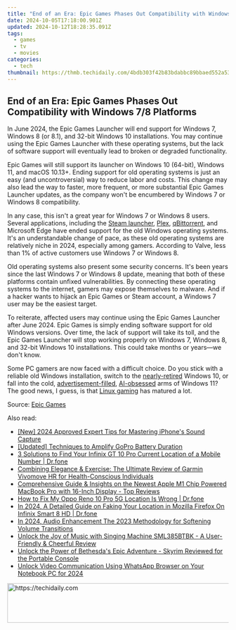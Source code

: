 ```yaml
---
title: "End of an Era: Epic Games Phases Out Compatibility with Windows 7/8 Platforms"
date: 2024-10-05T17:18:00.901Z
updated: 2024-10-12T18:28:35.091Z
tags:
  - games
  - tv
  - movies
categories:
  - tech
thumbnail: https://thmb.techidaily.com/4bdb303f42b83bdabbc89bbaed552a530d980933768bd910a7c15106cfbf73fe.png
---
```


## End of an Era: Epic Games Phases Out Compatibility with Windows 7/8 Platforms

In June 2024, the Epic Games Launcher will end support for Windows 7, Windows 8 (or 8.1), and 32-bit Windows 10 installations. You may continue using the Epic Games Launcher with these operating systems, but the lack of software support will eventually lead to broken or degraded functionality.

 Epic Games will still support its launcher on Windows 10 (64-bit), Windows 11, and macOS 10.13+. Ending support for old operating systems is just an easy (and uncontroversial) way to reduce labor and costs. This change may also lead the way to faster, more frequent, or more substantial Epic Games Launcher updates, as the company won't be encumbered by Windows 7 or Windows 8 compatibility.

 In any case, this isn't a great year for Windows 7 or Windows 8 users. Several applications, including the [Steam launcher](https://change-location.techidaily.com/how-pgsharp-save-you-from-ban-while-spoofing-pokemon-go-on-samsung-galaxy-a34-5g-drfone-by-drfone-virtual-android/), [Plex](https://twitter-videos.techidaily.com/addressing-hearing-gaps-in-video-content-sharing-for-2024/), [qBittorrent](https://easy-unlock-android.techidaily.com/in-2024-how-to-track-imei-number-of-nokia-g22-through-google-earth-by-drfone-android/), and Microsoft Edge have ended support for the old Windows operating systems. It's an understandable change of pace, as these old operating systems are relatively niche in 2024, especially among gamers. According to Valve, less than 1% of active customers use Windows 7 or Windows 8.

 Old operating systems also present some security concerns. It's been years since the last Windows 7 or Windows 8 update, meaning that both of these platforms contain unfixed vulnerabilities. By connecting these operating systems to the internet, gamers may expose themselves to malware. And if a hacker wants to hijack an Epic Games or Steam account, a Windows 7 user may be the easiest target.

 To reiterate, affected users may continue using the Epic Games Launcher after June 2024\. Epic Games is simply ending software support for old Windows versions. Over time, the lack of support will take its toll, and the Epic Games Launcher will stop working properly on Windows 7, Windows 8, and 32-bit Windows 10 installations. This could take months or years—we don't know.

 Some PC gamers are now faced with a difficult choice. Do you stick with a reliable old Windows installation, switch to the [nearly-retired](https://remote-screen-capture.techidaily.com/new-in-2024-screenflow-unleashed-the-ultimate-macos-experience/) Windows 10, or fall into the cold, [advertisement-filled](https://facebook-record-videos.techidaily.com/updated-in-2024-creating-a-clickable-thumbnail-enhancing-video-visibility-without-costs/), [AI-obsessed](https://video-creation-software.techidaily.com/updated-in-2024-s-best-video-editors-for-high-resolution-proxy-video-editing/) arms of Windows 11? The good news, I guess, is that [Linux gaming](https://screen-sharing-recording.techidaily.com/new-10-essential-methods-to-record-virtual-seminars-at-no-expense-for-2024/) has matured a lot.

 Source: [Epic Games](https://store.epicgames.com/en-US/news/epic-games-launcher-ending-windows-7-8-and-10-32-bit-support-in-june-2024)

<ins class="adsbygoogle"
     style="display:block"
     data-ad-format="autorelaxed"
     data-ad-client="ca-pub-7571918770474297"
     data-ad-slot="1223367746"></ins>

<ins class="adsbygoogle"
     style="display:block"
     data-ad-client="ca-pub-7571918770474297"
     data-ad-slot="8358498916"
     data-ad-format="auto"
     data-full-width-responsive="true"></ins>

<span class="atpl-alsoreadstyle">Also read:</span>
<div><ul>
<li><a href="https://on-screen-recording.techidaily.com/new-2024-approved-expert-tips-for-mastering-iphones-sound-capture/"><u>[New] 2024 Approved Expert Tips for Mastering iPhone's Sound Capture</u></a></li>
<li><a href="https://some-guidance.techidaily.com/updated-techniques-to-amplify-gopro-battery-duration/"><u>[Updated] Techniques to Amplify GoPro Battery Duration</u></a></li>
<li><a href="https://android-location-track.techidaily.com/3-solutions-to-find-your-infinix-gt-10-pro-current-location-of-a-mobile-number-drfone-by-drfone-virtual-android/"><u>3 Solutions to Find Your Infinix GT 10 Pro Current Location of a Mobile Number | Dr.fone</u></a></li>
<li><a href="https://buynow-help.techidaily.com/combining-elegance-and-exercise-the-ultimate-review-of-garmin-vivomove-hr-for-health-conscious-individuals/"><u>Combining Elegance & Exercise: The Ultimate Review of Garmin Vivomove HR for Health-Conscious Individuals</u></a></li>
<li><a href="https://buynow-help.techidaily.com/comprehensive-guide-and-insights-on-the-newest-apple-m1-chip-powered-macbook-pro-with-16-inch-display-top-reviews/"><u>Comprehensive Guide & Insights on the Newest Apple M1 Chip Powered MacBook Pro with 16-Inch Display - Top Reviews</u></a></li>
<li><a href="https://fake-location.techidaily.com/how-to-fix-my-oppo-reno-10-pro-5g-location-is-wrong-drfone-by-drfone-virtual-android/"><u>How to Fix My Oppo Reno 10 Pro 5G Location Is Wrong | Dr.fone</u></a></li>
<li><a href="https://fake-location.techidaily.com/in-2024-a-detailed-guide-on-faking-your-location-in-mozilla-firefox-on-infinix-smart-8-hd-drfone-by-drfone-virtual-android/"><u>In 2024, A Detailed Guide on Faking Your Location in Mozilla Firefox On Infinix Smart 8 HD | Dr.fone</u></a></li>
<li><a href="https://sound-optimizing.techidaily.com/in-2024-audio-enhancement-the-2023-methodology-for-softening-volume-transitions/"><u>In 2024, Audio Enhancement The 2023 Methodology for Softening Volume Transitions</u></a></li>
<li><a href="https://buynow-help.techidaily.com/unlock-the-joy-of-music-with-singing-machine-sml385btbk-a-user-friendly-and-cheerful-review/"><u>Unlock the Joy of Music with Singing Machine SML385BTBK - A User-Friendly & Cheerful Review</u></a></li>
<li><a href="https://buynow-help.techidaily.com/unlock-the-power-of-bethesdas-epic-adventure-skyrim-reviewed-for-the-portable-console/"><u>Unlock the Power of Bethesda's Epic Adventure - Skyrim Reviewed for the Portable Console</u></a></li>
<li><a href="https://video-screen-grab.techidaily.com/unlock-video-communication-using-whatsapp-browser-on-your-notebook-pc-for-2024/"><u>Unlock Video Communication Using WhatsApp Browser on Your Notebook PC for 2024</u></a></li>
</ul></div>

<!-- affiliate ads begin -->
<a href="https://appsumo.8odi.net/c/5597632/2002018/7443" target="_top" id="2002018">
  <img src="//a.impactradius-go.com/display-ad/7443-2002018" border="0" alt="https://techidaily.com" width="728" height="90"/>
</a>
<img height="0" width="0" src="https://appsumo.8odi.net/i/5597632/2002018/7443" style="position:absolute;visibility:hidden;" border="0" />
<!-- affiliate ads end -->

